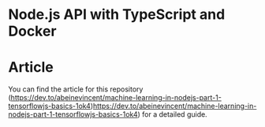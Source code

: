 # Node.js API with TypeScript and Docker

# Article
You can find the article for this repository (https://dev.to/abeinevincent/machine-learning-in-nodejs-part-1-tensorflowjs-basics-1ok4)https://dev.to/abeinevincent/machine-learning-in-nodejs-part-1-tensorflowjs-basics-1ok4) for a detailed guide.





